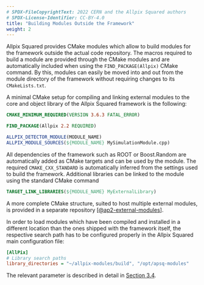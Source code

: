 ```yaml
---
# SPDX-FileCopyrightText: 2022 CERN and the Allpix Squared authors
# SPDX-License-Identifier: CC-BY-4.0
title: "Building Modules Outside the Framework"
weight: 2
---
```


Allpix Squared provides CMake modules which allow to build modules for the framework outside the actual code repository. The
macros required to build a module are provided through the CMake modules and are automatically included when using the
`FIND_PACKAGE(Allpix)` CMake command. By this, modules can easily be moved into and out from the module directory of the
framework without requiring changes to its `CMakeLists.txt`.

A minimal CMake setup for compiling and linking external modules to the core and object library of the Allpix Squared
framework is the following:

```cmake
CMAKE_MINIMUM_REQUIRED(VERSION 3.6.3 FATAL_ERROR)

FIND_PACKAGE(Allpix 2.2 REQUIRED)

ALLPIX_DETECTOR_MODULE(MODULE_NAME)
ALLPIX_MODULE_SOURCES(${MODULE_NAME} MySimulationModule.cpp)
```

All dependencies of the framework such as ROOT or Boost.Random are automatically added as CMake targets and can be used by
the module. The required `CMAKE_CXX_STANDARD` is automatically inferred from the settings used to build the framework.
Additional libraries can be linked to the module using the standard CMake command
```cmake
TARGET_LINK_LIBRARIES(${MODULE_NAME} MyExternalLibrary)
```

A more complete CMake structure, suited to host multiple external modules, is provided in a separate repository
\[[@ap2-external-modules]\].

In order to load modules which have been compiled and installed in a different location than the ones shipped with the
framework itself, the respective search path has to be configured properly in the Allpix Squared main configuration file:

```ini
[AllPix]
# Library search paths
library_directories = "~/allpix-modules/build", "/opt/apsq-modules"
```

The relevant parameter is described in detail in [Section 3.4](../03_getting_started/04_framework_parameters.md).


[@ap2-external-modules]: https://gitlab.cern.ch/allpix-squared/external-modules/
